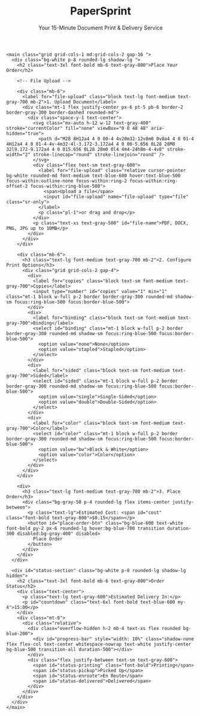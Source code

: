 <!DOCTYPE html>
<html lang="en">
<head>
  <meta charset="UTF-8">
  <meta name="viewport" content="width=device-width, initial-scale=1.0">
  <title>PaperSprint - 15-Minute Document Delivery</title>
  <script src="https://cdn.tailwindcss.com"></script>
  <style>
    .hidden {
      display: none;
    }
  </style>
</head>
<body class="bg-gray-100 font-sans">

  <div class="container mx-auto p-8">
    <header class="text-center mb-12">
      <h1 class="text-5xl font-bold text-blue-600">PaperSprint</h1>
      <p class="text-xl text-gray-600 mt-2">Your 15-Minute Document Print & Delivery Service</p>
    </header>

    <main class="grid grid-cols-1 md:grid-cols-2 gap-16 ">
      <div class="bg-white p-8 rounded-lg shadow-lg ">
        <h2 class="text-3xl font-bold mb-6 text-gray-800">Place Your Order</h2>

        <!-- File Upload -->

        <div class="mb-6">
          <label for="file-upload" class="block text-lg font-medium text-gray-700 mb-2">1. Upload Document</label>
          <div class="mt-1 flex justify-center px-6 pt-5 pb-6 border-2 border-gray-300 border-dashed rounded-md">
            <div class="space-y-1 text-center">
              <svg class="mx-auto h-12 w-12 text-gray-400" stroke="currentColor" fill="none" viewBox="0 0 48 48" aria-hidden="true">
                <path d="M28 8H12a4 4 0 00-4 4v20m32-12v8m0 0v8a4 4 0 01-4 4H12a4 4 0 01-4-4v-4m32-4l-3.172-3.172a4 4 0 00-5.656 0L28 28M8 32l9.172-9.172a4 4 0 015.656 0L28 28m0 0l4 4m4-24h8m-4-4v8" stroke-width="2" stroke-linecap="round" stroke-linejoin="round" />
              </svg>
              <div class="flex text-sm text-gray-600">
                <label for="file-upload" class="relative cursor-pointer bg-white rounded-md font-medium text-blue-600 hover:text-blue-500 focus-within:outline-none focus-within:ring-2 focus-within:ring-offset-2 focus-within:ring-blue-500">
                  <span>Upload a file</span>
                  <input id="file-upload" name="file-upload" type="file" class="sr-only">
                </label>
                <p class="pl-1">or drag and drop</p>
              </div>
              <p class="text-xs text-gray-500" id="file-name">PDF, DOCX, PNG, JPG up to 10MB</p>
            </div>
          </div>
        </div>

<!-- Configure Print options -->

        <div class="mb-6">
          <h3 class="text-lg font-medium text-gray-700 mb-2">2. Configure Print Options</h3>
          <div class="grid grid-cols-2 gap-4">
            <div>
              <label for="copies" class="block text-sm font-medium text-gray-700">Copies</label>
              <input type="number" id="copies" value="1" min="1" class="mt-1 block w-full p-2 border border-gray-300 rounded-md shadow-sm focus:ring-blue-500 focus:border-blue-500">
            </div>
            <div>
              <label for="binding" class="block text-sm font-medium text-gray-700">Binding</label>
              <select id="binding" class="mt-1 block w-full p-2 border border-gray-300 rounded-md shadow-sm focus:ring-blue-500 focus:border-blue-500">
                <option value="none">None</option>
                <option value="stapled">Stapled</option>
              </select>
            </div>
            <div>
              <label for="sided" class="block text-sm font-medium text-gray-700">Sided</label>
              <select id="sided" class="mt-1 block w-full p-2 border border-gray-300 rounded-md shadow-sm focus:ring-blue-500 focus:border-blue-500">
                <option value="single">Single-Sided</option>
                <option value="double">Double-Sided</option>
              </select>
            </div>
            <div>
              <label for="color" class="block text-sm font-medium text-gray-700">Color</label>
              <select id="color" class="mt-1 block w-full p-2 border border-gray-300 rounded-md shadow-sm focus:ring-blue-500 focus:border-blue-500">
                <option value="bw">Black & White</option>
                <option value="color">Color</option>
              </select>
            </div>
          </div>
        </div>

<!-- Place Order -->

        <div>
          <h3 class="text-lg font-medium text-gray-700 mb-2">3. Place Order</h3>
          <div class="bg-gray-50 p-4 rounded-lg flex items-center justify-between">
            <p class="text-lg">Estimated Cost: <span id="cost" class="font-bold text-gray-800">$0.15</span></p>
            <button id="place-order-btn" class="bg-blue-600 text-white font-bold py-2 px-6 rounded-lg hover:bg-blue-700 transition duration-300 disabled:bg-gray-400" disabled>
              Place Order
            </button>
          </div>
        </div>
      </div>

      <div id="status-section" class="bg-white p-8 rounded-lg shadow-lg hidden">
        <h2 class="text-3xl font-bold mb-6 text-gray-800">Order Status</h2>
        <div class="text-center">
          <p class="text-lg text-gray-600">Estimated Delivery In:</p>
          <p id="countdown" class="text-6xl font-bold text-blue-600 my-4">15:00</p>
        </div>
        <div class="mt-8">
          <div class="relative">
            <div class="overflow-hidden h-2 mb-4 text-xs flex rounded bg-blue-200">
              <div id="progress-bar" style="width: 10%" class="shadow-none flex flex-col text-center whitespace-nowrap text-white justify-center bg-blue-500 transition-all duration-500"></div>
            </div>
            <div class="flex justify-between text-sm text-gray-600">
              <span id="status-printing" class="font-bold">Printing</span>
              <span id="status-pickup">Picked Up</span>
              <span id="status-enroute">En Route</span>
              <span id="status-delivered">Delivered</span>
            </div>
          </div>
        </div>
      </div>
    </main>
  </div>

<script src="script.js"></script>

</body>
</html>